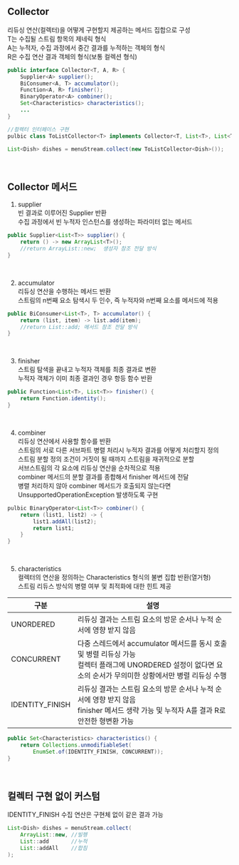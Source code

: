 ## Collector
리듀싱 연산(컬렉터)을 어떻게 구현할지 제공하는 메서드 집합으로 구성  
T는 수집될 스트림 항목의 제네릭 형식  
A는 누적자, 수집 과정에서 중간 결과를 누적하는 객체의 형식  
R은 수집 연산 결과 객체의 형식(보통 컬렉션 형식)  

````java
public interface Collector<T, A, R> {
    Supplier<A> supplier();
    BiConsumer<A, T> accumulator();
    Function<A, R> finisher();
    BinaryOperator<A> combiner();
    Set<Characteristics> characteristics();
    ...
}

//컬렉터 인터페이스 구현
pulbic class ToListCollector<T> implements Collector<T, List<T>, List<T>>

List<Dish> dishes = menuStream.collect(new ToListCollector<Dish>());
````

<br>

## Collector 메서드
1. supplier  
빈 결과로 이루어진 Supplier 반환  
수집 과정에서 빈 누적자 인스턴스를 생성하는 파라미터 없는 메서드  

````java
public Supplier<List<T>> supplier() {
    return () -> new ArrayList<T>();
    //return ArrayList::new;  생성자 참조 전달 방식
}
````

<br>

2. accumulator  
리듀싱 연산을 수행하는 메서드 반환  
스트림의 n번째 요소 탐색시 두 인수, 즉 누적자와 n번째 요소를 메서드에 적용  

````java
public BiConsumer<List<T>, T> accumulator() {
    return (list, item) -> list.add(item);
    //return List::add; 메서드 참조 전달 방식
}
````

<br>

3. finisher  
스트림 탐색을 끝내고 누적자 객체를 최종 결과로 변환  
누적자 객체가 이미 최종 결과인 경우 항등 함수 반환  

````java    
public Function<List<T>, List<T>> finisher() {
    return Function.identity();
}
````

<br>

4. combiner  
리듀싱 연산에서 사용할 함수를 반환  
스트림의 서로 다른 서브파트 병렬 처리시 누적자 결과를 어떻게 처리할지 정의  
스트림 분할 정의 조건이 거짓이 될 때까지 스트림을 재귀적으로 분할  
서브스트림의 각 요소에 리듀싱 연산을 순차적으로 적용  
combiner 메서드의 분할 결과를 종합해서 finisher 메서드에 전달  
병렬 처리하지 않아 combiner 메서드가 호출되지 않는다면 UnsupportedOperationException 발생하도록 구현  

````java  
pulbic BinaryOperator<List<T>> combiner() {
    return (list1, list2) -> {
        list1.addAll(list2);
        return list1;
    }
}
````

<br>

5. characteristics  
컬렉터의 연산을 정의하는 Characteristics 형식의 불변 집합 반환(열거형)  
스트림 리듀스 방식의 병렬 여부 및 최적화에 대한 힌트 제공



| 구분 | 설명 |
| ----- | ----- |
| UNORDERED | 리듀싱 결과는 스트림 요소의 방문 순서나 누적 순서에 영향 받지 않음 |
| CONCURRENT | 다중 스레드에서 accumulator 메서드를 동시 호출 및 병렬 리듀싱 가능 <br> 컬렉터 플래그에 UNORDERED 설정이 없다면 요소의 순서가 무의미한 상황에서만 병렬 리듀싱 수행 |
| IDENTITY_FINISH | 리듀싱 결과는 스트림 요소의 방문 순서나 누적 순서에 영향 받지 않음 <br> finisher 메서드 생략 가능 및 누적자 A를 결과 R로 안전한 형변환 가능 |


````java
public Set<Characteristics> characteristics() {
    return Collections.unmodifiableSet(
        EnumSet.of(IDENTITY_FINISH, CONCURRENT));
}
````

<br>

## 컬렉터 구현 없이 커스텀
IDENTITY_FINISH 수집 연산은 구현체 없이 같은 결과 가능

````java
List<Dish> dishes = menuStream.collect(
    ArrayList::new, //빌헹
    List::add       //누적
    List::addAll    //합침
);
````

<br>


